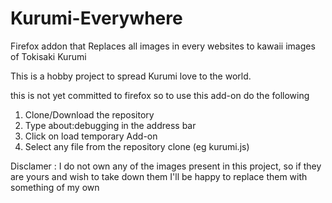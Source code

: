 # Kurumi-Everywhere
Firefox addon that Replaces all images in every websites to kawaii images of Tokisaki Kurumi

This is a hobby project to spread Kurumi love to the world.

this is not yet committed to firefox so to use this add-on do the following
1. Clone/Download the repository
2. Type about:debugging in the address bar
3. Click on load temporary Add-on
4. Select any file from the repository clone (eg kurumi.js)












Disclamer : I do not own any of the images present in this project, so if they are yours and wish to take down them I'll be happy to replace them with something of my own
